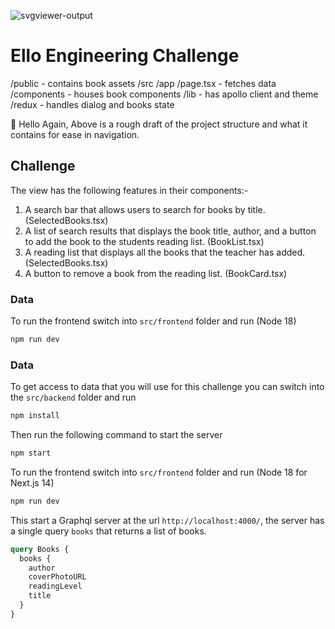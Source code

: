 ![svgviewer-output](https://github.com/ElloTechnology/backend_takehome/assets/3518127/561bc8d4-bffc-4360-b9ea-61e876bcec93)


# Ello Engineering Challenge

/public - contains book assets
/src
/app
/page.tsx - fetches data
/components - houses book components
/lib - has apollo client and theme
/redux - handles dialog and books state

👋 Hello Again,
Above is a rough draft of the project structure and what it contains for ease in navigation.

## Challenge

The view has the following features in their components:-

1. A search bar that allows users to search for books by title. (SelectedBooks.tsx)
2. A list of search results that displays the book title, author, and a button to add the book to the students reading list. (BookList.tsx)
3. A reading list that displays all the books that the teacher has added. (SelectedBooks.tsx)
4. A button to remove a book from the reading list. (BookCard.tsx)

### Data

To run the frontend switch into `src/frontend` folder and run (Node 18)

```bash
npm run dev
```

### Data

To get access to data that you will use for this challenge you can switch into the `src/backend` folder and run

```bash
npm install
```

Then run the following command to start the server

```bash
npm start
```

To run the frontend switch into `src/frontend` folder and run (Node 18 for Next.js 14)

```bash
npm run dev
```

This start a Graphql server at the url `http://localhost:4000/`, the server has a single query `books` that returns a list of books.

```graphql
query Books {
  books {
    author
    coverPhotoURL
    readingLevel
    title
  }
}
```
